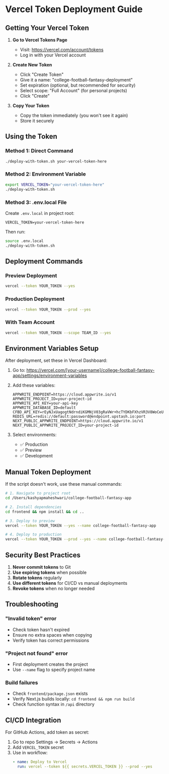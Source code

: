 # Vercel Token Deployment Guide

## Getting Your Vercel Token

1. **Go to Vercel Tokens Page**
   - Visit: https://vercel.com/account/tokens
   - Log in with your Vercel account

2. **Create New Token**
   - Click "Create Token"
   - Give it a name: "college-football-fantasy-deployment"
   - Set expiration (optional, but recommended for security)
   - Select scope: "Full Account" (for personal projects)
   - Click "Create"

3. **Copy Your Token**
   - Copy the token immediately (you won't see it again)
   - Store it securely

## Using the Token

### Method 1: Direct Command
```bash
./deploy-with-token.sh your-vercel-token-here
```

### Method 2: Environment Variable
```bash
export VERCEL_TOKEN="your-vercel-token-here"
./deploy-with-token.sh
```

### Method 3: .env.local File
Create `.env.local` in project root:
```
VERCEL_TOKEN=your-vercel-token-here
```

Then run:
```bash
source .env.local
./deploy-with-token.sh
```

## Deployment Commands

### Preview Deployment
```bash
vercel --token YOUR_TOKEN --yes
```

### Production Deployment
```bash
vercel --token YOUR_TOKEN --prod --yes
```

### With Team Account
```bash
vercel --token YOUR_TOKEN --scope TEAM_ID --yes
```

## Environment Variables Setup

After deployment, set these in Vercel Dashboard:

1. Go to: https://vercel.com/[your-username]/college-football-fantasy-app/settings/environment-variables

2. Add these variables:
   ```
   APPWRITE_ENDPOINT=https://cloud.appwrite.io/v1
   APPWRITE_PROJECT_ID=your-project-id
   APPWRITE_API_KEY=your-api-key
   APPWRITE_DATABASE_ID=default
   CFBD_API_KEY=rEyNJxUagogtNdrndiKGMNjV03gRaVWr+hcTYDKbFXhzVR3V8WoCeUxo+h6S8okK
   REDIS_URL=redis://default:password@endpoint.upstash.io:port
   NEXT_PUBLIC_APPWRITE_ENDPOINT=https://cloud.appwrite.io/v1
   NEXT_PUBLIC_APPWRITE_PROJECT_ID=your-project-id
   ```

3. Select environments:
   - ✅ Production
   - ✅ Preview
   - ✅ Development

## Manual Token Deployment

If the script doesn't work, use these manual commands:

```bash
# 1. Navigate to project root
cd /Users/kashyapmaheshwari/college-football-fantasy-app

# 2. Install dependencies
cd frontend && npm install && cd ..

# 3. Deploy to preview
vercel --token YOUR_TOKEN --yes --name college-football-fantasy-app

# 4. Deploy to production
vercel --token YOUR_TOKEN --prod --yes --name college-football-fantasy-app
```

## Security Best Practices

1. **Never commit tokens** to Git
2. **Use expiring tokens** when possible
3. **Rotate tokens** regularly
4. **Use different tokens** for CI/CD vs manual deployments
5. **Revoke tokens** when no longer needed

## Troubleshooting

### "Invalid token" error
- Check token hasn't expired
- Ensure no extra spaces when copying
- Verify token has correct permissions

### "Project not found" error
- First deployment creates the project
- Use `--name` flag to specify project name

### Build failures
- Check `frontend/package.json` exists
- Verify Next.js builds locally: `cd frontend && npm run build`
- Check function syntax in `/api` directory

## CI/CD Integration

For GitHub Actions, add token as secret:
1. Go to repo Settings → Secrets → Actions
2. Add `VERCEL_TOKEN` secret
3. Use in workflow:
   ```yaml
   - name: Deploy to Vercel
     run: vercel --token ${{ secrets.VERCEL_TOKEN }} --prod --yes
   ```